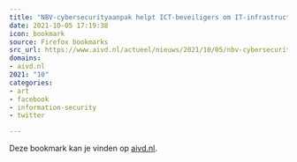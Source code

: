 ```yaml
---
title: "NBV-cybersecurityaanpak helpt ICT-beveiligers om IT-infrastructuur te verbeteren tegen cyberaanvalle..."
date: 2021-10-05 17:19:38
icon: bookmark
source: Firefox bookmarks
src_url: https://www.aivd.nl/actueel/nieuws/2021/10/05/nbv-cybersecurityaanpak-helpt-ict-beveiligers-om-it-infrastructuur-te-verbeteren-tegen-cyberaanvallen
domains:
- aivd.nl
2021: "10"
categories:
- art
- facebook
- information-security
- twitter

---
```

Deze bookmark kan je vinden op [aivd.nl](https://www.aivd.nl/actueel/nieuws/2021/10/05/nbv-cybersecurityaanpak-helpt-ict-beveiligers-om-it-infrastructuur-te-verbeteren-tegen-cyberaanvallen).
